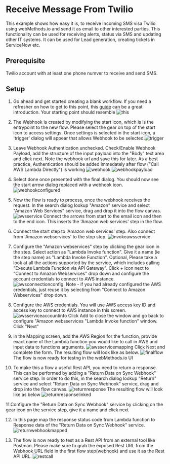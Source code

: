 # Receive Message From Twilio

This example shows how easy it is,  to receive Incoming SMS visa Twilio using webMethods.io and send it as email to other interested parties. This functionality can be used for receiving alerts, status via SMS and updating other IT systems. It can be used for Lead generation, creating tickets in ServiceNow etc.

## Prerequisite

Twilio account with at least one phone numver to receive and send SMS.


## Setup

1. Go ahead and get started creating a blank workflow. If you need a refresher on how to get to this point, this [guide](https://docs.webmethods.io/workflow-building-blocks/creating-first-workflow) can be a great introduction. Your starting point should resemble ![this](https://github.com/flyondeals/webmethodsio-examples/blob/master/aws-lamda/Creating_First_Workflow.png)

2. The Webhook is created by modifying the start icon, which is is the entrypoint to the new flow. Please select the gear on top of the start icon to access settings. Once settings is selected in the start icon, a 'trigger' dialog will appear that allows Webhook to be selected.![trigger](https://github.com/flyondeals/webmethodsio-examples/blob/master/aws-lamda/trigger.png) 

3. Leave Webhook Authentication unchecked. Check/Enable Webhook Payload, add the structure of the input payload into the "Body" text area and click next. Note the webhook url and save this for later. As a best practice, Authentication should be added immedately after flow ("Call AWS Lambda Directly") is working ![webhook](https://github.com/flyondeals/webmethodsio-examples/blob/master/aws-lamda/webhook.png)  ![webhookpayload](https://github.com/flyondeals/webmethodsio-examples/blob/master/aws-lamda/webhook_payload.png) 

4. Select done once presented with the final dialog. You should now see the start arrow dialog replaced with a webhook icon. ![webhookconfigured](https://github.com/flyondeals/webmethodsio-examples/blob/master/aws-lamda/webhookconfigured.png)


5. Now the flow is ready to process, once the webhook receives the request. In the search dialog lookup "Amazon" service and select "Amazon Web Services" service, drag and drop it into the flow canvas. ![awsservice](https://github.com/flyondeals/webmethodsio-examples/blob/master/aws-lamda/aws_service.png) Connect the arrows from start to the email icon and then to the end icon. This inserts the 'Amazon web services' step in the flow. 

6. Connect the start step to 'Amazon web services' step. Also connect from 'Amazon webservices' to the stop step. ![invokeawsservice](https://github.com/flyondeals/webmethodsio-examples/blob/master/aws-lamda/invoke_aws_service.png)

7. Configure the "Amazon webservices" step by clicking the gear icon in the step. Select action as "Lambda Invoke function". Give it a name (ie the step name) as "Lambda Invoke Function". Optional, Please take a look at all the actions supported by the service, which includes calling "Execute Lambda Function via API Gateway". Click + icon next to "Connect to Amazon Webservices" drop down and configure the account credentials to connect to AWS instance. ![awsconnectionconfig](https://github.com/flyondeals/webmethodsio-examples/blob/master/aws-lamda/aws_connection_config.png). Note - if you had already configured the AWS credentials, just reuse it by selecting from "Connect to Amazon Webservices" drop down.

8. Configure the AWS credentials. You will use AWS access key ID and access key to connect to AWS instance in this screen. ![awsserviceaccountinfo](https://github.com/flyondeals/webmethodsio-examples/blob/master/aws-lamda/aws_service_account_info.png) Click Add to close the window and go back to  configure "Amazon websservices "Lambda Invoke function" window. Click "Next" 

9. In the Mapping screen, add the AWS Region for the function, provide exact name of the Lambda function you would like to call in AWS and  input data to functions arguments. ![awsservicemapping](https://github.com/flyondeals/webmethodsio-examples/blob/master/aws-lamda/aws_service_mapping.png) Click Next and complete the form. The resulting flow will look like as below. ![finalflow](https://github.com/flyondeals/webmethodsio-examples/blob/master/aws-lamda/final_flow.png)The flow is now ready for testng in the webMethods.io UI

10. To make this a flow a useful Rest API, you need to return a response. This can be performed by adding a "Return Data on Sync Webhook" service step. In order to do this, in the search dialog lookup "Return" service and select  "Return Data on Sync Webhook" service, drag and drop into the flow canvas. ![returnresponse](https://github.com/flyondeals/webmethodsio-examples/blob/master/aws-lamda/return_webhook.png) The resulting flow will look like as below ![returnresponselinked](https://github.com/flyondeals/webmethodsio-examples/blob/master/aws-lamda/return_webhook_linked.png) 

11.Configure the "Return Data on Sync Webhook" service by clicking on the gear icon on the service step, give it a name and click next

12. In this page map the response status code from Lambda function to Response data of the "Return Data on Sync Webhook" service. ![returnwebhookmapped](https://github.com/flyondeals/webmethodsio-examples/blob/master/aws-lamda/return_webhook_mapped.png)

13. The flow is now ready to test as a Rest API from an external tool like Postman. Please make sure to grab the exposed Rest URL from the Webhook URL field in the first flow step(webhook) and use it as the Rest API URL. ![restcall](https://github.com/flyondeals/webmethodsio-examples/blob/master/aws-lamda/rest.png)
